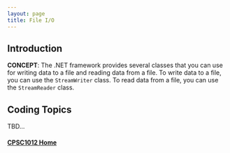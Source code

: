 ```yaml
---
layout: page
title: File I/O
---
```

## Introduction
**CONCEPT**: The .NET framework provides several classes that you can use for writing data to a file and reading data from a file. To write data to a file, you can use the `StreamWriter` class. To read data from a file, you can use the `StreamReader` class.

## Coding Topics
TBD...

#### [CPSC1012 Home](../)